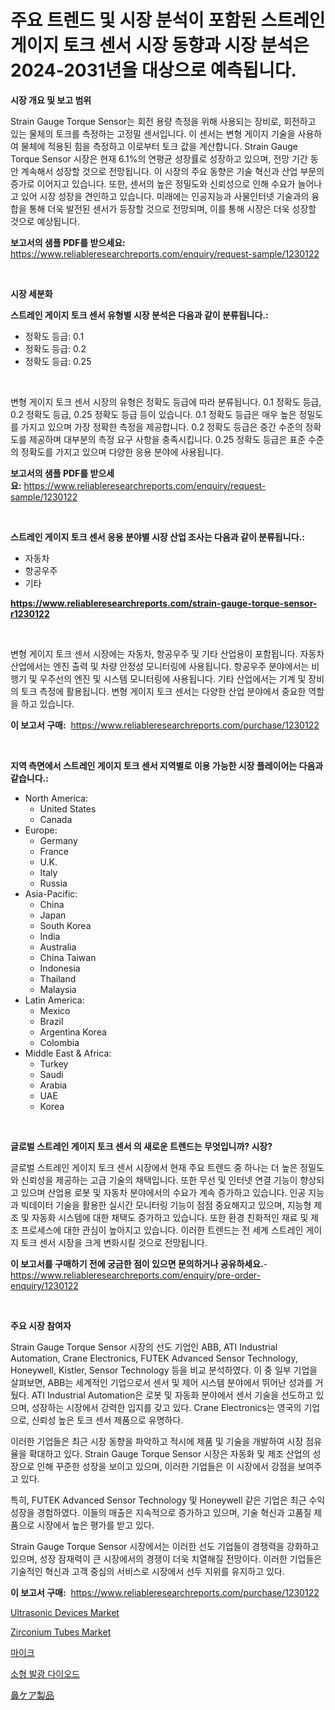 <p><h1>주요 트렌드 및 시장 분석이 포함된 스트레인 게이지 토크 센서 시장 동향과 시장 분석은 2024-2031년을 대상으로 예측됩니다.</h1></p><p><strong>시장 개요 및 보고 범위</strong></p>
<p><p>Strain Gauge Torque Sensor는 회전 용량 측정을 위해 사용되는 장비로, 회전하고 있는 물체의 토크를 측정하는 고정밀 센서입니다. 이 센서는 변형 게이지 기술을 사용하여 물체에 적용된 힘을 측정하고 이로부터 토크 값을 계산합니다. Strain Gauge Torque Sensor 시장은 현재 6.1%의 연평균 성장률로 성장하고 있으며, 전망 기간 동안 계속해서 성장할 것으로 전망됩니다. 이 시장의 주요 동향은 기술 혁신과 산업 부문의 증가로 이어지고 있습니다. 또한, 센서의 높은 정밀도와 신뢰성으로 인해 수요가 늘어나고 있어 시장 성장을 견인하고 있습니다. 미래에는 인공지능과 사물인터넷 기술과의 융합을 통해 더욱 발전된 센서가 등장할 것으로 전망되며, 이를 통해 시장은 더욱 성장할 것으로 예상됩니다.</p></p>
<p><strong>보고서의 샘플 PDF를 받으세요:</strong> <a href="https://www.reliableresearchreports.com/enquiry/request-sample/1230122">https://www.reliableresearchreports.com/enquiry/request-sample/1230122</a></p>
<p>&nbsp;</p>
<p><strong>시장 세분화</strong></p>
<p><strong>스트레인 게이지 토크 센서 유형별 시장 분석은 다음과 같이 분류됩니다.:</strong></p>
<p><ul><li>정확도 등급: 0.1</li><li>정확도 등급: 0.2</li><li>정확도 등급: 0.25</li></ul></p>
<p>&nbsp;</p>
<p><p>변형 게이지 토크 센서 시장의 유형은 정확도 등급에 따라 분류됩니다. 0.1 정확도 등급, 0.2 정확도 등급, 0.25 정확도 등급 등이 있습니다. 0.1 정확도 등급은 매우 높은 정밀도를 가지고 있으며 가장 정확한 측정을 제공합니다. 0.2 정확도 등급은 중간 수준의 정확도를 제공하며 대부분의 측정 요구 사항을 충족시킵니다. 0.25 정확도 등급은 표준 수준의 정확도를 가지고 있으며 다양한 응용 분야에 사용됩니다.</p></p>
<p><strong>보고서의 샘플 PDF를 받으세요:</strong>&nbsp;<a href="https://www.reliableresearchreports.com/enquiry/request-sample/1230122">https://www.reliableresearchreports.com/enquiry/request-sample/1230122</a></p>
<p>&nbsp;</p>
<p><strong> 스트레인 게이지 토크 센서 응용 분야별 시장 산업 조사는 다음과 같이 분류됩니다.:</strong></p>
<p><ul><li>자동차</li><li>항공우주</li><li>기타</li></ul></p>
<p><strong><a href="https://www.reliableresearchreports.com/strain-gauge-torque-sensor-r1230122">https://www.reliableresearchreports.com/strain-gauge-torque-sensor-r1230122</a></strong></p>
<p>&nbsp;</p>
<p><p>변형 게이지 토크 센서 시장에는 자동차, 항공우주 및 기타 산업용이 포함됩니다. 자동차 산업에서는 엔진 출력 및 차량 안정성 모니터링에 사용됩니다. 항공우주 분야에서는 비행기 및 우주선의 엔진 및 시스템 모니터링에 사용됩니다. 기타 산업에서는 기계 및 장비의 토크 측정에 활용됩니다. 변형 게이지 토크 센서는 다양한 산업 분야에서 중요한 역할을 하고 있습니다.</p></p>
<p><strong>이 보고서 구매:</strong>&nbsp; <a href="https://www.reliableresearchreports.com/purchase/1230122">https://www.reliableresearchreports.com/purchase/1230122</a></p>
<p>&nbsp;</p>
<p><strong>지역 측면에서 스트레인 게이지 토크 센서 지역별로 이용 가능한 시장 플레이어는 다음과 같습니다.:</strong></p>
<p><ul>
    <li>
        North America:
        <ul>
            <li>United States</li>
            <li>Canada</li>
        </ul>
    </li>
    <li>
        Europe:
        <ul>
            <li>Germany</li>
            <li>France</li>
            <li>U.K.</li>
            <li>Italy</li>
            <li>Russia</li>
        </ul>
    </li>
    <li>
        Asia-Pacific:
        <ul>
            <li>China</li>
            <li>Japan</li>
            <li>South Korea</li>
            <li>India</li>
            <li>Australia</li>
            <li>China Taiwan</li>
            <li>Indonesia</li>
            <li>Thailand</li>
            <li>Malaysia</li>
        </ul>
    </li>
    <li>
        Latin America:
        <ul>
            <li>Mexico</li>
            <li>Brazil</li>
            <li>Argentina Korea</li>
            <li>Colombia</li>
        </ul>
    </li>
    <li>
        Middle East & Africa:
        <ul>
            <li>Turkey</li>
            <li>Saudi</li>
            <li>Arabia</li>
            <li>UAE</li>
            <li>Korea</li>
        </ul>
    </li>
    </ul></p>
<p>&nbsp;</p>
<p><strong>글로벌 스트레인 게이지 토크 센서 의 새로운 트렌드는 무엇입니까? 시장?</strong></p>
<p><p>글로벌 스트레인 게이지 토크 센서 시장에서 현재 주요 트렌드 중 하나는 더 높은 정밀도와 신뢰성을 제공하는 고급 기술의 채택입니다. 또한 무선 및 인터넷 연결 기능이 향상되고 있으며 산업용 로봇 및 자동차 분야에서의 수요가 계속 증가하고 있습니다. 인공 지능과 빅데이터 기술을 활용한 실시간 모니터링 기능이 점점 중요해지고 있으며, 지능형 제조 및 자동화 시스템에 대한 채택도 증가하고 있습니다. 또한 환경 친화적인 재료 및 제조 프로세스에 대한 관심이 높아지고 있습니다. 이러한 트렌드는 전 세계 스트레인 게이지 토크 센서 시장을 크게 변화시킬 것으로 전망됩니다.</p></p>
<p><strong>이 보고서를 구매하기 전에 궁금한 점이 있으면 문의하거나 공유하세요.</strong>- <a href="https://www.reliableresearchreports.com/enquiry/pre-order-enquiry/1230122">https://www.reliableresearchreports.com/enquiry/pre-order-enquiry/1230122</a></p>
<p>&nbsp;</p>
<p><strong>주요 시장 참여자</strong></p>
<p><p>Strain Gauge Torque Sensor 시장의 선도 기업인 ABB, ATI Industrial Automation, Crane Electronics, FUTEK Advanced Sensor Technology, Honeywell, Kistler, Sensor Technology 등을 비교 분석하였다. 이 중 일부 기업을 살펴보면, ABB는 세계적인 기업으로서 센서 및 제어 시스템 분야에서 뛰어난 성과를 거뒀다. ATI Industrial Automation은 로봇 및 자동화 분야에서 센서 기술을 선도하고 있으며, 성장하는 시장에서 강력한 입지를 갖고 있다. Crane Electronics는 영국의 기업으로, 신뢰성 높은 토크 센서 제품으로 유명하다.</p><p>이러한 기업들은 최근 시장 동향을 파악하고 적시에 제품 및 기술을 개발하여 시장 점유율을 확대하고 있다. Strain Gauge Torque Sensor 시장은 자동화 및 제조 산업의 성장으로 인해 꾸준한 성장을 보이고 있으며, 이러한 기업들은 이 시장에서 강점을 보여주고 있다.</p><p>특히, FUTEK Advanced Sensor Technology 및 Honeywell 같은 기업은 최근 수익 성장을 경험하였다. 이들의 매출은 지속적으로 증가하고 있으며, 기술 혁신과 고품질 제품으로 시장에서 높은 평가를 받고 있다.</p><p>Strain Gauge Torque Sensor 시장에서는 이러한 선도 기업들이 경쟁력을 강화하고 있으며, 성장 잠재력이 큰 시장에서의 경쟁이 더욱 치열해질 전망이다. 이러한 기업들은 기술적인 혁신과 고객 중심의 서비스로 시장에서 선두 지위를 유지하고 있다.</p></p>
<p><strong>이 보고서 구매:</strong>&nbsp;&nbsp;<a href="https://www.reliableresearchreports.com/purchase/1230122">https://www.reliableresearchreports.com/purchase/1230122</a></p>
<p><p><a href="https://github.com/Hazelklievgspy6vdcsmu106w/Market-Research-Report-List-2/blob/main/ultrasonic-devices-market.md">Ultrasonic Devices Market</a></p><p><a href="https://www.linkedin.com/pulse/zirconium-tubes-market-size-evaluating-its-trends-growth-projections-so69c?trackingId=Bju4Hx3NHK6suhR47z9HYA%3D%3D">Zirconium Tubes Market</a></p><p><a href="https://medium.com/@isariontaru/%EB%A7%88%EC%9D%B4%ED%81%AC%EB%A1%9C%ED%8F%B0-%EC%8B%9C%EC%9E%A5-%EC%8B%9C%EC%9E%A5-%EC%A0%90%EC%9C%A0%EC%9C%A8-%EC%8B%9C%EC%9E%A5-%EB%8F%99%ED%96%A5-%EB%B0%8F-%EB%AF%B8%EB%9E%98-%EC%84%B1%EC%9E%A5%EC%9D%84-%ED%83%90%EC%83%89-%EC%A4%91-ac1b11b62d8c">마이크</a></p><p><a href="https://github.com/CorEmtymerich56566/Market-Research-Report-List-1/blob/main/150155231079.md">소형 발광 다이오드</a></p><p><a href="https://medium.com/@gordonilbrtck0879367/2024%E5%B9%B4%E3%81%8B%E3%82%892031%E5%B9%B4%E3%81%BE%E3%81%A7%E3%81%AE%E9%BC%BB%E3%82%B1%E3%82%A2%E8%A3%BD%E5%93%81%E3%81%AE%E5%B8%82%E5%A0%B4%E3%82%B7%E3%82%A7%E3%82%A2%E3%81%AE%E6%8E%A8%E7%A7%BB%E3%81%A8%E5%B8%82%E5%A0%B4%E6%88%90%E9%95%B7%E3%83%88%E3%83%AC%E3%83%B3%E3%83%89-bf90f0b761fb">鼻ケア製品</a></p></p>